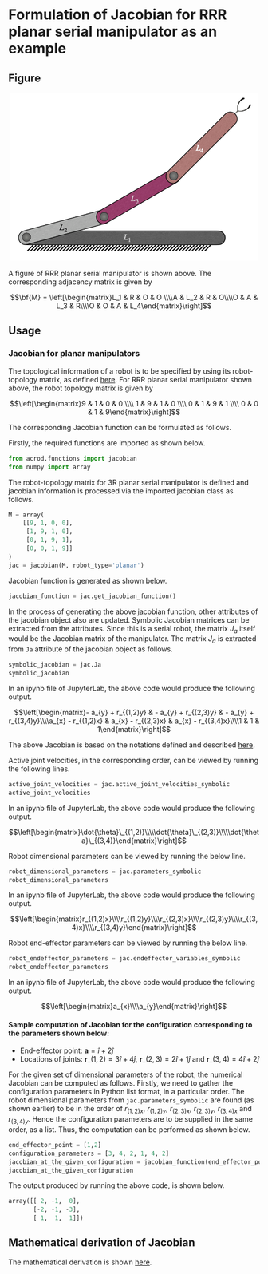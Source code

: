 # Formulation of Jacobian for RRR planar serial manipulator as an example

## Figure

<p align="center">
    <img src="../images/RRR.png" alt="RRR planar serial manipulator" width="500px">
</p>

A figure of RRR planar serial manipulator is shown above. The corresponding adjacency matrix is given by

$$\bf{M} = \left[\begin{matrix}L_1 & R & O & O \\\\A & L_2 & R & O\\\\O & A & L_3 & R\\\\O & O & A & L_4\end{matrix}\right]$$

## Usage

### Jacobian for planar manipulators

The topological information of a robot is to be specified by using its robot-topology matrix, as defined [here](./misc/Robot_Topology_Matrix.md). For RRR planar serial manipulator shown above, the robot topology matrix is given by

$$\left[\begin{matrix}9 & 1 & 0 & 0 \\\\ 1 & 9 & 1 & 0 \\\\ 0 & 1 & 9 & 1 \\\\ 0 & 0 & 1 & 9\end{matrix}\right]$$

The corresponding Jacobian function can be formulated as follows.

Firstly, the required functions are imported as shown below.
```py
from acrod.functions import jacobian
from numpy import array
```


The robot-topology matrix for 3R planar serial manipulator is defined and jacobian information is processed via the imported jacobian class as follows.
```py
M = array(
    [[9, 1, 0, 0],
     [1, 9, 1, 0],
     [0, 1, 9, 1],
     [0, 0, 1, 9]]
)
jac = jacobian(M, robot_type='planar')
```


Jacobian function is generated as shown below.
```py
jacobian_function = jac.get_jacobian_function()
```


In the process of generating the above jacobian function, other attributes of the jacobian object also are updated. Symbolic Jacobian matrices can be extracted from the attributes. Since this is a serial robot, the matrix $J_a$ itself would be the Jacobian matrix of the manipulator. The matrix $J_a$ is extracted from `Ja` attribute of the jacobian object as follows.
```py
symbolic_jacobian = jac.Ja
symbolic_jacobian
```

In an ipynb file of JupyterLab, the above code would produce the following output.

$$\left[\begin{matrix}- a_{y} + r_{(1,2)y} & - a_{y} + r_{(2,3)y} & - a_{y} + r_{(3,4)y}\\\\a_{x} - r_{(1,2)x} & a_{x} - r_{(2,3)x} & a_{x} - r_{(3,4)x}\\\\1 & 1 & 1\end{matrix}\right]$$

The above Jacobian is based on the notations defined and described [here](../../../Notation_and_Nomenclature).

Active joint velocities, in the corresponding order, can be viewed by running the following lines.
```py
active_joint_velocities = jac.active_joint_velocities_symbolic
active_joint_velocities
```

In an ipynb file of JupyterLab, the above code would produce the following output.

$$\left[\begin{matrix}\dot{\theta}\_{(1,2)}\\\\\dot{\theta}\_{(2,3)}\\\\\dot{\theta}\_{(3,4)}\end{matrix}\right]$$

Robot dimensional parameters can be viewed by running the below line.
```py
robot_dimensional_parameters = jac.parameters_symbolic
robot_dimensional_parameters
```

In an ipynb file of JupyterLab, the above code would produce the following output.

$$\left[\begin{matrix}r_{(1,2)x}\\\\r_{(1,2)y}\\\\r_{(2,3)x}\\\\r_{(2,3)y}\\\\r_{(3,4)x}\\\\r_{(3,4)y}\end{matrix}\right]$$


Robot end-effector parameters can be viewed by running the below line.
```py
robot_endeffector_parameters = jac.endeffector_variables_symbolic
robot_endeffector_parameters
```

In an ipynb file of JupyterLab, the above code would produce the following output.

$$\left[\begin{matrix}a_{x}\\\\a_{y}\end{matrix}\right]$$

#### Sample computation of Jacobian for the configuration corresponding to the parameters shown below:

- End-effector point: $\textbf{a}=\hat{i}+2\hat{j}$
- Locations of joints: $\textbf{r}\_{(1,2)}=3\hat{i}+4\hat{j}$, $\textbf{r}\_{(2,3)}=2\hat{i}+1\hat{j}$ and $\textbf{r}\_{(3,4)}=4\hat{i}+2\hat{j}$

For the given set of dimensional parameters of the robot, the numerical Jacobian can be computed as follows. Firstly, we need to gather the configuration parameters in Python list format, in a particular order. The robot dimensional parameters from `jac.parameters_symbolic` are found (as shown earlier) to be in the order of $r_{(1,2)x}$, $r_{(1,2)y}$, $r_{(2,3)x}$, $r_{(2,3)y}$, $r_{(3,4)x}$ and $r_{(3,4)y}$. Hence the configuration parameters are to be supplied in the same order, as a list. Thus, the computation can be performed as shown below.
```py
end_effector_point = [1,2]
configuration_parameters = [3, 4, 2, 1, 4, 2]
jacobian_at_the_given_configuration = jacobian_function(end_effector_point, configuration_parameters)
jacobian_at_the_given_configuration
```

The output produced by running the above code, is shown below.
```py
array([[ 2, -1,  0],
       [-2, -1, -3],
       [ 1,  1,  1]])
```

## Mathematical derivation of Jacobian

The mathematical derivation is shown [here](../maths/3R_serial_robot.md).
